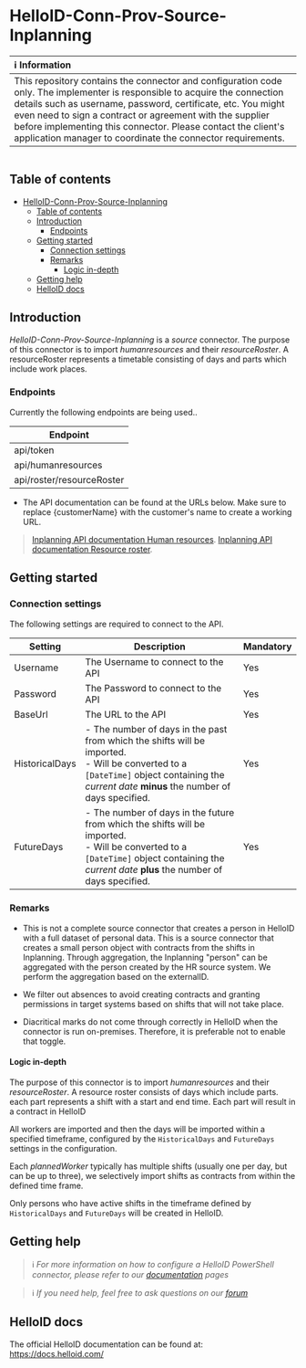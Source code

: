 
# HelloID-Conn-Prov-Source-Inplanning


| :information_source: Information                                                                                                                                                                                                                                                                                                                                                       |
| :------------------------------------------------------------------------------------------------------------------------------------------------------------------------------------------------------------------------------------------------------------------------------------------------------------------------------------------------------------------------------------- |
| This repository contains the connector and configuration code only. The implementer is responsible to acquire the connection details such as username, password, certificate, etc. You might even need to sign a contract or agreement with the supplier before implementing this connector. Please contact the client's application manager to coordinate the connector requirements. |

<p align="center">
  <img src="">
</p>

## Table of contents

- [HelloID-Conn-Prov-Source-Inplanning](#HelloID-Conn-Prov-Source-Inplanning)
  - [Table of contents](#table-of-contents)
  - [Introduction](#introduction)
    - [Endpoints](#endpoints)
  - [Getting started](#getting-started)
    - [Connection settings](#connection-settings)
    - [Remarks](#remarks)
      - [Logic in-depth](#logic-in-depth)
  - [Getting help](#getting-help)
  - [HelloID docs](#helloid-docs)

## Introduction

_HelloID-Conn-Prov-Source-Inplanning_ is a _source_ connector. The purpose of this connector is to import _humanresources_ and their _resourceRoster_. A resourceRoster represents a timetable consisting of days and parts which include work places.

### Endpoints

Currently the following endpoints are being used..

| Endpoint                     |
| ---------------------------- |
| api/token                    |
| api/humanresources           |
| api/roster/resourceRoster    |


- The API documentation can be found at the URLs below. Make sure to replace {customerName} with the customer's name to create a working URL.
>  [Inplanning API documentation Human resources](https://{customerName}.rooster.nl/InPlanningService/openapi/#/default/getHumanResources).
>  [Inplanning API documentation Resource roster](https://{customerName}.rooster.nl/InPlanningService/openapi/#/default/getResourceRoster).

## Getting started

### Connection settings

The following settings are required to connect to the API.

| Setting    | Description                                                                            | Mandatory |
| ---------- | -------------------------------------------------------------------------------------- | --------- |
| Username     | The Username to connect to the API                                                       | Yes       |
| Password     | The Password to connect to the API                                                       | Yes       |
| BaseUrl    | The URL to the API                                                                     | Yes       |
| HistoricalDays | - The number of days in the past from which the shifts will be imported.<br> - Will be converted to a `[DateTime]` object containing the _current date_ __minus__ the number of days specified. | Yes       |
| FutureDays | - The number of days in the future from which the shifts will be imported.<br> - Will be converted to a `[DateTime]` object containing the _current date_ __plus__ the number of days specified. | Yes       |

### Remarks

- This is not a complete source connector that creates a person in HelloID with a full dataset of personal data. This is a source connector that creates a small person object with contracts from the shifts in Inplanning. Through aggregation, the Inplanning "person" can be aggregated with the person created by the HR source system. We perform the aggregation based on the externalID.

- We filter out absences to avoid creating contracts and granting permissions in target systems based on shifts that will not take place.

- Diacritical marks do not come through correctly in HelloID when the connector is run on-premises. Therefore, it is preferable not to enable that toggle.
#### Logic in-depth

The purpose of this connector is to import _humanresources_ and their _resourceRoster_. A resource roster consists of days which include parts. each part represents a shift with a start and end time. Each part will result in a contract in HelloID

All workers are imported and then the days will be imported within a specified timeframe, configured by the `HistoricalDays` and `FutureDays` settings in the configuration.

Each _plannedWorker_ typically has multiple shifts (usually one per day, but can be up to three), we selectively import shifts as contracts from within the defined time frame.

Only persons who have active shifts in the timeframe defined by `HistoricalDays` and `FutureDays` will be created in HelloID.

## Getting help

> ℹ️ _For more information on how to configure a HelloID PowerShell connector, please refer to our [documentation](https://docs.helloid.com/hc/en-us/articles/360012557600-Configure-a-custom-PowerShell-source-system) pages_

> ℹ️ _If you need help, feel free to ask questions on our [forum](https://forum.helloid.com)_

## HelloID docs

The official HelloID documentation can be found at: https://docs.helloid.com/

